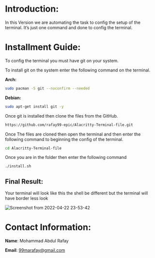 # Introduction:

In this Version we are automating the task to config the setup of the terminal. It’s just one command and done to config the terminal.

# Installment Guide:

To config the terminal you must have git on your system. 

To install git on the system enter the following command on the terminal.

**Arch:** 

```bash
sudo pacman -S git --noconfirm --needed
```

**Debian:**

```bash
sudo apt-get install git -y
```

Once git is installed then clone the files from the GitHub.

```bash
https://github.com/rafay99-epic/Alacritty-Terminal-file.git
```

Once The files are cloned then open the terminal and then enter the following command to beginning the config of the terminal.

 

```bash
cd Alacritty-Terminal-file
```

Once you are in the folder then enter the following command

```bash
./install.sh
```

## Final Result:

Your terminal will look like this the shell be different but the terminal will have border less look


![Screenshot from 2022-04-22 23-53-42](https://user-images.githubusercontent.com/82662797/164777202-d1a1e03b-d47c-4951-9034-b3261997a4fa.png)


# Contact Information:

**Name**: Mohammad Abdul Rafay 

**Email**: 99marafay@gmail.com



